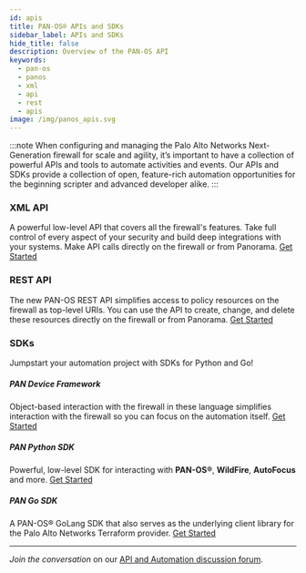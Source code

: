```yaml
---
id: apis
title: PAN-OS® APIs and SDKs
sidebar_label: APIs and SDKs
hide_title: false
description: Overview of the PAN-OS API
keywords:
  - pan-os
  - panos
  - xml
  - api
  - rest
  - apis
image: /img/panos_apis.svg
---
```


:::note
When configuring and managing the Palo Alto Networks Next-Generation firewall for scale and agility, it’s important to have a collection of powerful APIs and tools to automate activities and events. Our APIs and SDKs provide a collection of open, feature-rich automation opportunities for the beginning scripter and advanced developer alike.
:::

### XML API

A powerful low-level API that covers all the firewall's features. Take full control of every aspect of your security and build deep integrations with your systems. Make API calls directly on the firewall or from Panorama. <a href="/docs/apis/xmlapi_qs" target="_self">Get Started</a>

### REST API

The new PAN-OS REST API simplifies access to policy resources on the firewall as top-level URIs. You can use the API to create, change, and delete these resources directly on the firewall or from Panorama. <a href="/docs/apis/restapi_qs" target="_self">Get Started</a>

### SDKs

Jumpstart your automation project with SDKs for Python and Go!

##### PAN Device Framework

Object-based interaction with the firewall in these language simplifies interaction with the firewall so you can focus on the automation itself. [Get Started](/docs/apis/pandevice_qs)

##### PAN Python SDK

Powerful, low-level SDK for interacting with **PAN-OS®**, **WildFire**, **AutoFocus** and more. [Get Started](/docs/apis/panpython_qs)

##### PAN Go SDK

A PAN-OS® GoLang SDK that also serves as the underlying client library for the Palo Alto Networks Terraform provider. [Get Started](/docs/apis/pango_qs)

---

_Join the conversation_ on our <a href="https://live.paloaltonetworks.com/t5/Automation-API/ct-p/automation" target="_blank">API and Automation discussion forum</a>.
